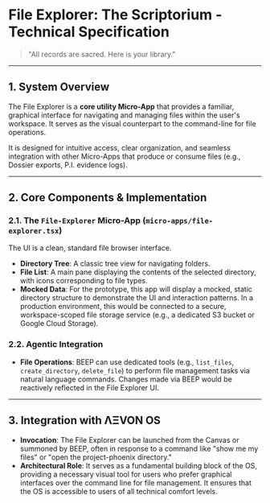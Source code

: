 # File Explorer: The Scriptorium - Technical Specification

> "All records are sacred. Here is your library."

---

## 1. System Overview

The File Explorer is a **core utility Micro-App** that provides a familiar, graphical interface for navigating and managing files within the user's workspace. It serves as the visual counterpart to the command-line for file operations.

It is designed for intuitive access, clear organization, and seamless integration with other Micro-Apps that produce or consume files (e.g., Dossier exports, P.I. evidence logs).

---

## 2. Core Components & Implementation

### 2.1. The `File-Explorer` Micro-App (`micro-apps/file-explorer.tsx`)
The UI is a clean, standard file browser interface.
- **Directory Tree**: A classic tree view for navigating folders.
- **File List**: A main pane displaying the contents of the selected directory, with icons corresponding to file types.
- **Mocked Data**: For the prototype, this app will display a mocked, static directory structure to demonstrate the UI and interaction patterns. In a production environment, this would be connected to a secure, workspace-scoped file storage service (e.g., a dedicated S3 bucket or Google Cloud Storage).

### 2.2. Agentic Integration
- **File Operations**: BEEP can use dedicated tools (e.g., `list_files`, `create_directory`, `delete_file`) to perform file management tasks via natural language commands. Changes made via BEEP would be reactively reflected in the File Explorer UI.

---

## 3. Integration with ΛΞVON OS

- **Invocation**: The File Explorer can be launched from the Canvas or summoned by BEEP, often in response to a command like "show me my files" or "open the project-phoenix directory."
- **Architectural Role**: It serves as a fundamental building block of the OS, providing a necessary visual tool for users who prefer graphical interfaces over the command line for file management. It ensures that the OS is accessible to users of all technical comfort levels.

